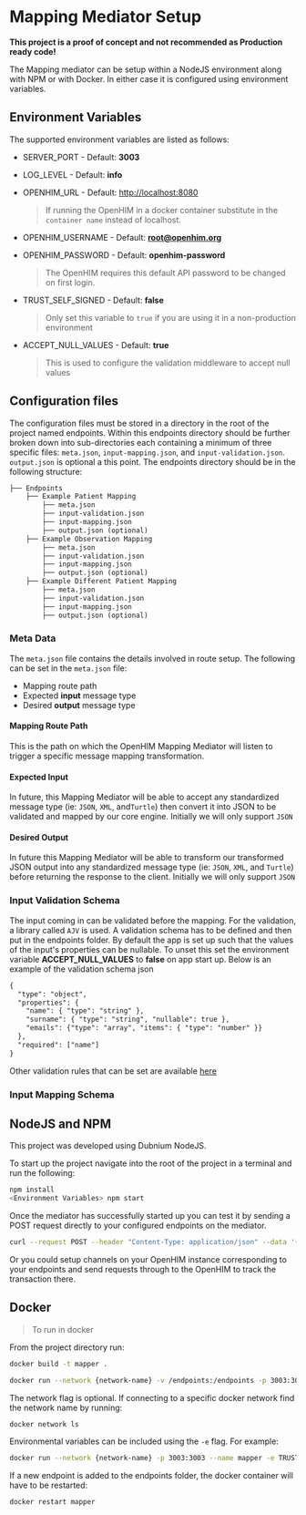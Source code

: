 # Mapping Mediator Setup

**This project is a proof of concept and not recommended as Production ready code!**

The Mapping mediator can be setup within a NodeJS environment along with NPM or with Docker. In either case it is configured using environment variables.

## Environment Variables

The supported environment variables are listed as follows:

* SERVER_PORT - Default: **3003**

* LOG_LEVEL - Default: **info**

* OPENHIM_URL - Default: <http://localhost:8080>

  > If running the OpenHIM in a docker container substitute in the `container name` instead of localhost.

* OPENHIM_USERNAME - Default: **root@openhim.org**

* OPENHIM_PASSWORD - Default: **openhim-password**

  >The OpenHIM requires this default API password to be changed on first login.

* TRUST_SELF_SIGNED - Default: **false**

  > Only set this variable to `true` if you are using it in a non-production environment

* ACCEPT_NULL_VALUES - Default: **true**

  > This is used to configure the validation middleware to accept null values

## Configuration files

The configuration files must be stored in a directory in the root of the project named endpoints. Within this endpoints directory should be further broken down into sub-directories each containing a minimum of three specific files: `meta.json`, `input-mapping.json`, and `input-validation.json`. `output.json` is optional a this point. The endpoints directory should be in the following structure:

```txt
├── Endpoints
    ├── Example Patient Mapping
        ├── meta.json
        ├── input-validation.json
        ├── input-mapping.json
        ├── output.json (optional)
    ├── Example Observation Mapping
        ├── meta.json
        ├── input-validation.json
        ├── input-mapping.json
        ├── output.json (optional)
    ├── Example Different Patient Mapping
        ├── meta.json
        ├── input-validation.json
        ├── input-mapping.json
        ├── output.json (optional)
```

### Meta Data

The `meta.json` file contains the details involved in route setup. The following can be set in the `meta.json` file:

* Mapping route path
* Expected **input** message type
* Desired **output** message type

#### Mapping Route Path

This is the path on which the OpenHIM Mapping Mediator will listen to trigger a specific message mapping transformation.

#### Expected Input

In future, this Mapping Mediator will be able to accept any standardized message type (ie: `JSON`, `XML`, and`Turtle`) then convert it into JSON to be validated and mapped by our core engine. Initially we will only support `JSON`

#### Desired Output

In future this Mapping Mediator will be able to transform our transformed JSON output into any standardized message type (ie: `JSON`, `XML`, and `Turtle`) before returning the response to the client. Initially we will only support `JSON`

### Input Validation Schema

The input coming in can be validated before the mapping. For the validation, a library called `AJV` is used. A validation schema has to be defined and then put in the endpoints folder. By default the app is set up such that the values of the input's properties can be nullable. To unset this set the environment variable **ACCEPT_NULL_VALUES** to **false** on app start up. Below is an example of the validation schema json

```txt
{
  "type": "object",
  "properties": {
    "name": { "type": "string" },
    "surname": { "type": "string", "nullable": true },
    "emails": {"type": "array", "items": { "type": "number" }}
  },
  "required": ["name"]
}
```

Other validation rules that can be set are available [here](https://www.npmjs.com/package/ajv#validation-keywords)

### Input Mapping Schema

## NodeJS and NPM

This project was developed using Dubnium NodeJS.

To start up the project navigate into the root of the project in a terminal and run the following:

```sh
npm install
<Environment Variables> npm start
```

Once the mediator has successfully started up you can test it by sending a POST request directly to your configured endpoints on the mediator.

```bash
curl --request POST --header "Content-Type: application/json" --data '{"key1":"value1", "key2":"value2"}' http://localhost:3003/<path_configured_in_meta.json>
```

Or you could setup channels on your OpenHIM instance corresponding to your endpoints and send requests through to the OpenHIM to track the transaction there.

## Docker

> To run in docker

From the project directory run:

```sh
docker build -t mapper .

docker run --network {network-name} -v /endpoints:/endpoints -p 3003:3003 --name mapper mapper
```

The network flag is optional. If connecting to a specific docker network find the network name by running:

```sh
docker network ls
```

Environmental variables can be included using the `-e` flag. For example:

```sh
docker run --network {network-name} -p 3003:3003 --name mapper -e TRUST_SELF_SIGNED=true mapper
```

If a new endpoint is added to the endpoints folder, the docker container will have to be restarted:

```sh
docker restart mapper
```
